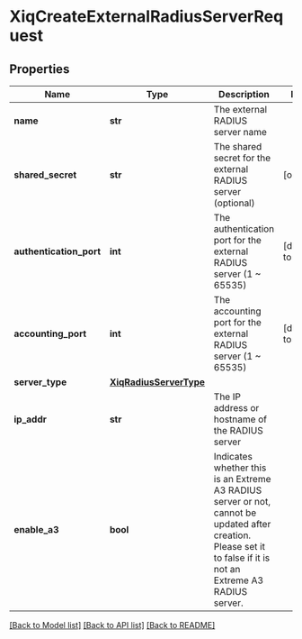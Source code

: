 # XiqCreateExternalRadiusServerRequest

## Properties
Name | Type | Description | Notes
------------ | ------------- | ------------- | -------------
**name** | **str** | The external RADIUS server name | 
**shared_secret** | **str** | The shared secret for the external RADIUS server (optional) | [optional] 
**authentication_port** | **int** | The authentication port for the external RADIUS server (1 ~ 65535) | [default to 1812]
**accounting_port** | **int** | The accounting port for the external RADIUS server (1 ~ 65535) | [default to 1813]
**server_type** | [**XiqRadiusServerType**](XiqRadiusServerType.md) |  | 
**ip_addr** | **str** | The IP address or hostname of the RADIUS server | 
**enable_a3** | **bool** | Indicates whether this is an Extreme A3 RADIUS server or not, cannot be updated after creation. Please set it to false if it is not an Extreme A3 RADIUS server. | 

[[Back to Model list]](../README.md#documentation-for-models) [[Back to API list]](../README.md#documentation-for-api-endpoints) [[Back to README]](../README.md)



